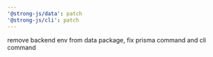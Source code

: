 ```yaml
---
'@strong-js/data': patch
'@strong-js/cli': patch
---
```


remove backend env from data package, fix prisma command and cli command
